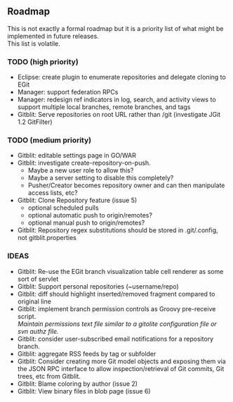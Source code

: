 ## Roadmap

This is not exactly a formal roadmap but it is a priority list of what might be implemented in future releases.  
This list is volatile.

### TODO (high priority)

* Eclipse: create plugin to enumerate repositories and delegate cloning to EGit
* Manager: support federation RPCs
* Manager: redesign ref indicators in log, search, and activity views to support multiple local branches, remote branches, and tags
* Gitblit: Serve repositories on root URL rather than /git (investigate JGit 1.2 GitFilter)

### TODO (medium priority)

* Gitblit: editable settings page in GO/WAR
* Gitblit: investigate create-repository-on-push.
    * Maybe a new user role to allow this?
    * Maybe a server setting to disable this completely?
    * Pusher/Creator becomes repository owner and can then manipulate access lists, etc?
* Gitblit: Clone Repository feature (issue 5)
    * optional scheduled pulls
    * optional automatic push to origin/remotes?
    * optional manual push to origin/remotes?
* Gitblit: Repository regex substitutions should be stored in .git/.config, not gitblit.properties

### IDEAS

* Gitblit: Re-use the EGit branch visualization table cell renderer as some sort of servlet
* Gitblit: Support personal repositories (~username/repo)
* Gitblit: diff should highlight inserted/removed fragment compared to original line
* Gitblit: implement branch permission controls as Groovy pre-receive script.  
*Maintain permissions text file similar to a gitolite configuration file or svn authz file.*
* Gitblit: consider user-subscribed email notifications for a repository branch.  
* Gitblit: aggregate RSS feeds by tag or subfolder
* Gitblit: Consider creating more Git model objects and exposing them via the JSON RPC interface to allow inspection/retrieval of Git commits, Git trees, etc from Gitblit.
* Gitblit: Blame coloring by author (issue 2)
* Gitblit: View binary files in blob page (issue 6)
